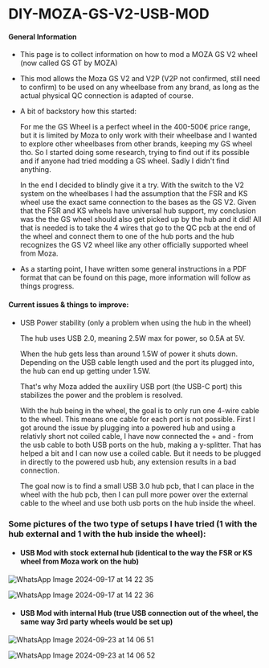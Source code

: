 # DIY-MOZA-GS-V2-USB-MOD
#### General Information
- This page is to collect information on how to mod a MOZA GS V2 wheel (now called GS GT by MOZA)


- This mod allows the Moza GS V2 and V2P (V2P not confirmed, still need to confirm) to be used on any wheelbase from any brand, as long as the actual physical QC connection is adapted of course.


-  A bit of backstory how this started:

    For me the GS Wheel is a perfect wheel in the 400-500€ price range, but it is limited by Moza to only work with their wheelbase and I wanted to explore other wheelbases from other brands, keeping my GS wheel tho. 
    So I started doing some research, trying to find out if its possible and if anyone had tried modding a GS wheel. Sadly I didn't find anything. 

    In the end I decided to blindly give it a try. With the switch to the V2 system on the wheelbases I had the assumption that the FSR and KS wheel use the exact same connection to the bases as the GS V2. Given that the FSR and KS wheels have universal      hub support, my conclusion was the the GS wheel should also get picked up by the hub and it did! 
    All that is needed is to take the 4 wires that go to the QC pcb at the end of the wheel and connect them to one of the hub ports and the hub recognizes the GS V2 wheel like any other officially supported wheel from Moza. 


- As a starting point, I have written some general instructions in a PDF format that can be found on this page, more information will follow as things progress.



#### Current issues & things to improve:

  - USB Power stability (only a problem when using the hub in the wheel)
  
    The hub uses USB 2.0, meaning 2.5W max for power, so 0.5A at 5V.

    When the hub gets less than around 1.5W of power it shuts down. Depending on the USB cable length used and the port its plugged into, the hub can end up getting under 1.5W.

    That's why Moza added the auxiliry USB port (the USB-C port) this stabilizes the power and the problem is resolved.

    With the hub being in the wheel, the goal is to only run one 4-wire cable to the wheel. This means one cable for each port is not possible. First I got around the issue by plugging into a powered hub and using a relativly short not coiled cable, I have now connected the + and - from the usb cable to both USB ports on the hub, making a y-splitter. That has helped a bit and I can now use a coiled cable. But it needs to be plugged in directly to the powered usb hub, any extension results in a bad connection.
    
    The goal now is to find a small USB 3.0 hub pcb, that I can place in the wheel with the hub pcb, then I can pull more power over the external cable to the wheel and use both usb ports on the hub inside the wheel.

### Some pictures of the two type of setups I have tried (1 with the hub external and 1 with the hub inside the wheel):
  

- #### USB Mod with stock external hub (identical to the way the FSR or KS wheel from Moza work on the hub) 


![WhatsApp Image 2024-09-17 at 14 22 35](https://github.com/user-attachments/assets/ab2ff165-d699-41f1-bbc4-183ce77eb178)

![WhatsApp Image 2024-09-17 at 14 22 36](https://github.com/user-attachments/assets/50fc837b-aa24-42fa-8cb8-92613d1fa28a)


- #### USB Mod with internal Hub (true USB connection out of the wheel, the same way 3rd party wheels would be set up)

![WhatsApp Image 2024-09-23 at 14 06 51](https://github.com/user-attachments/assets/f5084fef-00ad-4b7a-9f1b-92cd552d7478)

![WhatsApp Image 2024-09-23 at 14 06 52](https://github.com/user-attachments/assets/1fb7592f-e87e-4ca0-8885-2ee29b437dfd)
